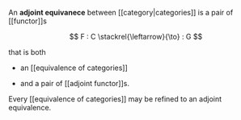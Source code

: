 
An **adjoint equivanece** between [[category|categories]] is a pair of [[functor]]s

$$
  F : C \stackrel{\leftarrow}{\to} : G
$$

that is both

* an [[equivalence of categories]]

* and a pair of [[adjoint functor]]s.


Every [[equivalence of categories]] may be refined to an adjoint equivalence.